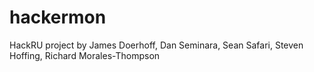 hackermon
=========

HackRU project by James Doerhoff, Dan Seminara, Sean Safari, Steven Hoffing, Richard Morales-Thompson